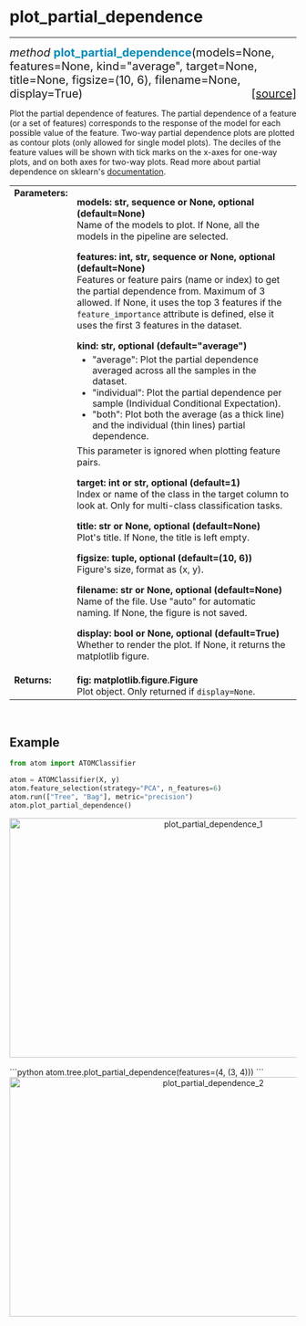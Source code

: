 # plot_partial_dependence
-------------------------

<div style="font-size:20px">
<em>method</em> <strong style="color:#008AB8">plot_partial_dependence</strong>(models=None,
features=None, kind="average", target=None, title=None, figsize=(10, 6),
filename=None, display=True)
<span style="float:right">
<a href="https://github.com/tvdboom/ATOM/blob/master/atom/plots.py#L1924">[source]</a>
</span>
</div>

Plot the partial dependence of features. The partial dependence of a
feature (or a set of features) corresponds to the response of
the model for each possible value of the feature. Two-way partial
dependence plots are plotted as contour plots (only allowed for single
model plots). The deciles of the feature values will be shown with tick
marks on the x-axes for one-way plots, and on both axes for two-way
plots. Read more about partial dependence on sklearn's [documentation](https://scikit-learn.org/stable/modules/partial_dependence.html#partial-dependence-and-individual-conditional-expectation-plots).

<table style="font-size:16px">
<tr>
<td width="20%" class="td_title" style="vertical-align:top"><strong>Parameters:</strong></td>
<td width="80%" class="td_params">
<p>
<strong>models: str, sequence or None, optional (default=None)</strong><br>
Name of the models to plot. If None, all the models in the pipeline are selected.
</p>
<p>
<strong>features: int, str, sequence or None, optional (default=None)</strong><br>
Features or feature pairs (name or index) to get the partial dependence
from. Maximum of 3 allowed. If None, it uses the top 3 features if the
<code>feature_importance</code> attribute is defined, else it uses the
first 3 features in the dataset.
</p>
<strong>kind: str, optional (default="average")</strong><br>
<ul style="line-height:1.2em;margin-top:5px;margin-bottom:0">
<li>"average": Plot the partial dependence averaged across
 all the samples in the dataset.</li>
<li>"individual": Plot the partial dependence per sample
(Individual Conditional Expectation).</li>
<li>"both": Plot both the average (as a thick line) and
the individual (thin lines) partial dependence.</li>
</ul>
<p style="margin-top:5px">
This parameter is ignored when plotting feature pairs.
</p>
<p>
<strong>target: int or str, optional (default=1)</strong><br>
Index or name of the class in the target column to look at. Only for
multi-class classification tasks.
</p>
<p>
<strong>title: str or None, optional (default=None)</strong><br>
Plot's title. If None, the title is left empty.
</p>
<p>
<strong>figsize: tuple, optional (default=(10, 6))</strong><br>
Figure's size, format as (x, y).
</p>
<p>
<strong>filename: str or None, optional (default=None)</strong><br>
Name of the file. Use "auto" for automatic naming.
If None, the figure is not saved.
</p>
<p>
<strong>display: bool or None, optional (default=True)</strong><br>
Whether to render the plot. If None, it returns the matplotlib figure.
</p>
</td>
</tr>
<tr>
<td width="20%" class="td_title" style="vertical-align:top"><strong>Returns:</strong></td>
<td width="80%" class="td_params">
<strong>fig: matplotlib.figure.Figure</strong><br>
Plot object. Only returned if <code>display=None</code>.
</td>
</tr>
</table>
<br />



## Example

```python
from atom import ATOMClassifier

atom = ATOMClassifier(X, y)
atom.feature_selection(strategy="PCA", n_features=6)
atom.run(["Tree", "Bag"], metric="precision")
atom.plot_partial_dependence()
```
<div align="center">
    <img src="../../../img/plots/plot_partial_dependence_1.png" alt="plot_partial_dependence_1" width="700" height="420"/>
</div>
<br>
```python
atom.tree.plot_partial_dependence(features=(4, (3, 4)))
```
<div align="center">
    <img src="../../../img/plots/plot_partial_dependence_2.png" alt="plot_partial_dependence_2" width="700" height="420"/>
</div>